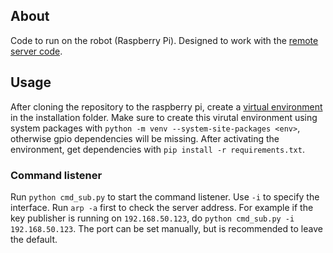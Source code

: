 ## About

Code to run on the robot (Raspberry Pi). Designed to work with the [remote server code](https://github.com/tplaysted/integrated-server).

## Usage
After cloning the repository to the raspberry pi, create a [virtual environment](https://docs.python.org/3/library/venv.html) in the installation folder. Make sure to create this virutal environment using system packages with `python -m venv --system-site-packages <env>`, otherwise gpio dependencies will be missing. After activating the environment, get dependencies with `pip install -r requirements.txt`.

### Command listener
Run `python cmd_sub.py` to start the command listener. Use `-i` to specify the interface. Run `arp -a` first to check the server address. For example if the key publisher is running on `192.168.50.123`, do `python cmd_sub.py -i 192.168.50.123`. The port can be set manually, but is recommended to leave the default. 
